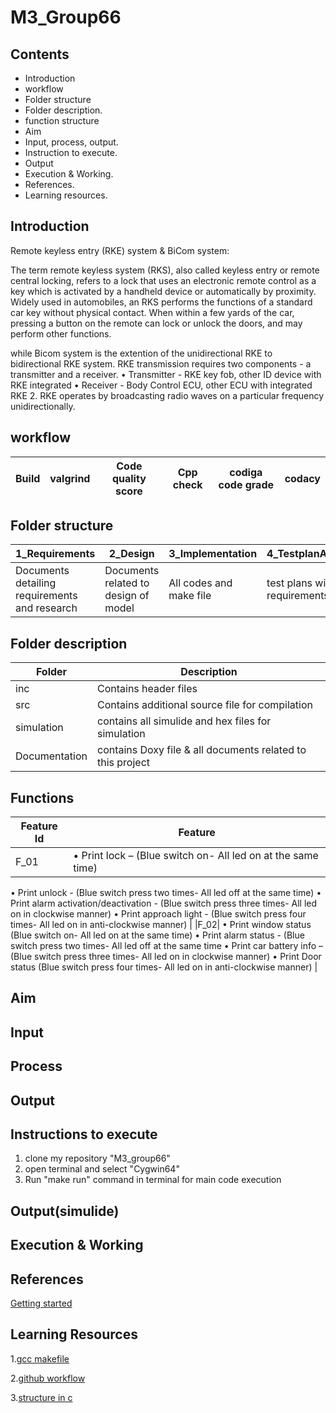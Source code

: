 # M3_Group66

## Contents
* Introduction
* workflow
* Folder structure
* Folder description.
* function structure
* Aim
* Input, process, output.
* Instruction to execute.
* Output
* Execution & Working.
* References.
* Learning resources.

## Introduction
Remote keyless entry (RKE) system & BiCom system:

The term remote keyless system (RKS), also called keyless entry or remote central locking, refers to a lock that uses an electronic remote control as a key which is activated by a handheld device or automatically by proximity.
Widely used in automobiles, an RKS performs the functions of a standard car key without physical contact. When within a few yards of the car, pressing a button on the remote can lock or unlock the doors, and may perform other functions.

while Bicom system is the extention of the unidirectional RKE to bidirectional RKE system. 
RKE transmission requires two components - a transmitter and a receiver. 
•	Transmitter - RKE key fob, other ID device with RKE integrated 
•	Receiver - Body Control ECU, other ECU with integrated RKE 
2.	 RKE operates by broadcasting radio waves on a particular frequency unidirectionally. 
 


## workflow 
| Build | valgrind | Code quality score | Cpp check| codiga code grade | codacy |
| --- |--- | --- | --- | --- | --- |
 

## Folder structure
| 1_Requirements | 2_Design | 3_Implementation | 4_TestplanAndOutput | 5_Report | 6_ImagesAndVideos | 7_Others |
| --- | --- | --- | --- | --- | --- | --- |
| Documents detailing requirements and research | Documents related to design of model | All codes and make file | test plans with requirements | summary of all the folders | screenshots of working projects | refrences and supporting documents |


## Folder description
| Folder | Description | 
| --- | --- | 
| inc | Contains header files |
| src | Contains additional source file for compilation |
| simulation | contains all simulide and hex files for simulation |
| Documentation | contains Doxy file & all documents related to this project |


## Functions 

| Feature Id | Feature |
| -----------|---------|
|F_01|  •	Print lock – (Blue switch on- All led on at the same time)
•	Print unlock - (Blue switch press two times- All led off at the same time)
•	Print alarm activation/deactivation - (Blue switch press three times- All led on in clockwise manner)
•	Print approach light - (Blue switch press four times- All led on in anti-clockwise manner)  |
|F_02| •	Print window status (Blue switch on- All led on at the same time)
•	Print alarm status - (Blue switch press two times- All led off at the same time
•	Print car battery info – (Blue switch press three times- All led on in clockwise manner)
•	Print Door status (Blue switch press four times- All led on in anti-clockwise manner)
 |

## Aim

## Input

## Process



## Output


 ## Instructions to execute
1. clone my repository "M3_group66"
2. open terminal and select "Cygwin64"
3. Run "make run" command in terminal for main code execution

## Output(simulide)



## Execution & Working





## References
[Getting started ](https://youtu.be/_z0ssXxOM7U)

## Learning Resources

1.[gcc makefile](https://www3.ntu.edu.sg/home/ehchua/programming/cpp/gcc_make.html#zz-2.1)

2.[github workflow](https://www.programiz.com/c-programming/c-dynamic-memory-allocation)

3.[structure in c](https://www.studytonight.com/c/structures-in-c.php/)

